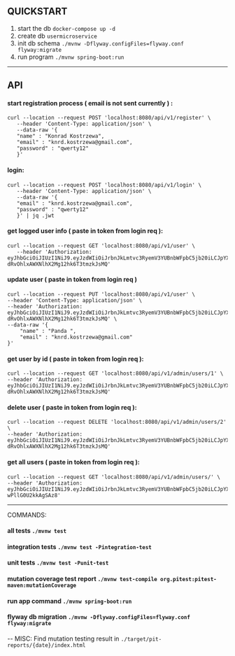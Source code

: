 
## QUICKSTART
1. start the db `docker-compose up -d`
1. create db `usermicroservice` 
1. init db schema `./mvnw -Dflyway.configFiles=flyway.conf flyway:migrate`
1. run program `./mvnw spring-boot:run`

---

## API
#### start registration process ( email is not sent currently ) :
```
curl --location --request POST 'localhost:8080/api/v1/register' \
   --header 'Content-Type: application/json' \
   --data-raw '{
   "name" : "Konrad Kostrzewa",
   "email" : "knrd.kostrzewa@gmail.com",
   "password" : "qwerty12"
   }'
```


#### login:
```
curl --location --request POST 'localhost:8080/api/v1/login' \
   --header 'Content-Type: application/json' \
   --data-raw '{
   "email" : "knrd.kostrzewa@gmail.com",
   "password" : "qwerty12"
   }' | jq .jwt
```

#### get logged user info ( paste in token from login req ):
```
curl --location --request GET 'localhost:8080/api/v1/user' \
   --header 'Authorization: eyJhbGciOiJIUzI1NiJ9.eyJzdWIiOiJrbnJkLmtvc3RyemV3YUBnbWFpbC5jb20iLCJpYXQiOjE2NjU1MjI1MDQsImV4cCI6MTY2NTU2NTcwNH0.7bq7c2Zcoh-dRvOhlxAWXNlhX2Mg12hk6T3tmzkJsMQ'
``` 

#### update user ( paste in token from login req )
```
curl --location --request PUT 'localhost:8080/api/v1/user' \
--header 'Content-Type: application/json' \
--header 'Authorization: eyJhbGciOiJIUzI1NiJ9.eyJzdWIiOiJrbnJkLmtvc3RyemV3YUBnbWFpbC5jb20iLCJpYXQiOjE2NjU1MjI1MDQsImV4cCI6MTY2NTU2NTcwNH0.7bq7c2Zcoh-dRvOhlxAWXNlhX2Mg12hk6T3tmzkJsMQ' \
--data-raw '{
    "name" : "Panda ",
    "email" : "knrd.kostrzewa@gmail.com"
}'
```


#### get user by id ( paste in token from login req ):
```
curl --location --request GET 'localhost:8080/api/v1/admin/users/1' \
--header 'Authorization: eyJhbGciOiJIUzI1NiJ9.eyJzdWIiOiJrbnJkLmtvc3RyemV3YUBnbWFpbC5jb20iLCJpYXQiOjE2NjU1MjI1MDQsImV4cCI6MTY2NTU2NTcwNH0.7bq7c2Zcoh-dRvOhlxAWXNlhX2Mg12hk6T3tmzkJsMQ'
```

#### delete user ( paste in token from login req ):
```
curl --location --request DELETE 'localhost:8080/api/v1/admin/users/2' \
--header 'Authorization: eyJhbGciOiJIUzI1NiJ9.eyJzdWIiOiJrbnJkLmtvc3RyemV3YUBnbWFpbC5jb20iLCJpYXQiOjE2NjU1MjI1MDQsImV4cCI6MTY2NTU2NTcwNH0.7bq7c2Zcoh-dRvOhlxAWXNlhX2Mg12hk6T3tmzkJsMQ'
```

#### get all users ( paste in token from login req ):
```
curl --location --request GET 'localhost:8080/api/v1/admin/users/' \
--header 'Authorization: eyJhbGciOiJIUzI1NiJ9.eyJzdWIiOiJrbnJkLmtvc3RyemV3YUBnbWFpbC5jb20iLCJpYXQiOjE2NjU2MTAyNTcsImV4cCI6MTY2NTY1MzQ1N30.ptQd4fQMJJ_PlCmYXlNpLMF_8Z-wPllG0U2kkAgSAz8'
```

--- 
COMMANDS:
#### all tests `./mvnw test`

#### integration tests `./mvnw test -Pintegration-test`

#### unit tests `./mvnw test -Punit-test`

#### mutation coverage test report `./mvnw test-compile org.pitest:pitest-maven:mutationCoverage`

#### run app command `./mvnw spring-boot:run`

#### flyway db migration `./mvnw -Dflyway.configFiles=flyway.conf flyway:migrate`

--
MISC:
Find mutation testing result in `./target/pit-reports/{date}/index.html`
